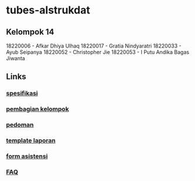 # tubes-alstrukdat
## Kelompok 14
18220006 - Afkar Dhiya Ulhaq
18220017 - Gratia Nindyaratri
18220033 - Ayub Seipanya
18220052 - Christopher Jie
18220053 - I Putu Andika Bagas Jiwanta
## Links
### [spesifikasi](https://docs.google.com/document/d/1XWxnjQnzXTIRdKlBelEWgc1iY9Jr1rDI1yqxjHCr6B8/edit)
### [pembagian kelompok](https://docs.google.com/spreadsheets/d/1Fx_RR4-dQyG3h3XBkuxN-Hag7yqG9H7V4Y6J7VboUNk/edit#gid=1934939025)
### [pedoman](https://docs.google.com/document/d/151J4Ygi6WYV4vLgVEIRW4ZKeAKtV_ENZ/edit)
### [template laporan](https://docs.google.com/document/d/1ZJVdN1lX4unswZdTXNcFg4dAc_D3azsy/edit)
### [form asistensi](https://docs.google.com/document/d/1h2y8rJzt8ANMjggi-omuZMgKdb6i4b33/edit)
### [FAQ](https://docs.google.com/spreadsheets/d/1x8gRN62DG1BRMDyFFmQIkQuZEpNUeRpXVTaZmZqIBDA/edit#gid=0)
